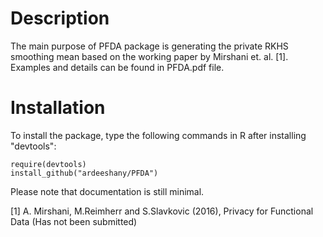 # Description
The main purpose of PFDA package is generating the private RKHS smoothing mean based on the working paper by Mirshani et. al. [1]. Examples and details can be found in PFDA.pdf file. 
# Installation
To install the package, type the following commands in R after installing "devtools":

```{r}
require(devtools)
install_github("ardeeshany/PFDA")
```

Please note that documentation is still minimal.

[1] A. Mirshani, M.Reimherr and S.Slavkovic (2016), Privacy for Functional Data (Has not been submitted)
